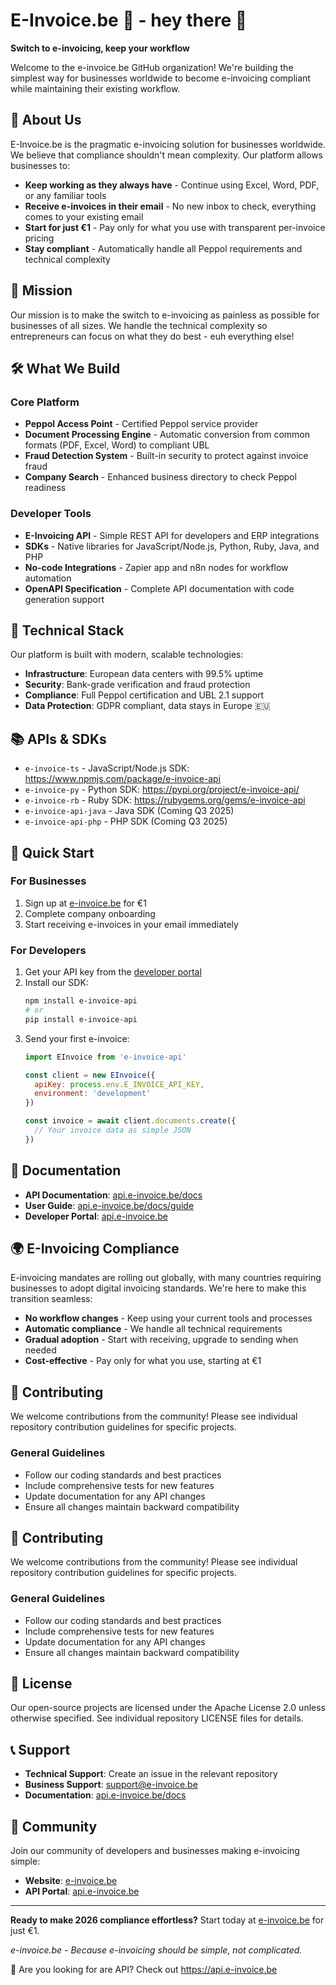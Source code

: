 # E-Invoice.be 🧾 - hey there 👋

**Switch to e-invoicing, keep your workflow**

Welcome to the e-invoice.be GitHub organization! We're building the simplest way for businesses worldwide to become e-invoicing compliant while maintaining their existing workflow.

## 🚀 About Us

E-Invoice.be is the pragmatic e-invoicing solution for businesses worldwide. We believe that compliance shouldn't mean complexity. Our platform allows businesses to:

- **Keep working as they always have** - Continue using Excel, Word, PDF, or any familiar tools
- **Receive e-invoices in their email** - No new inbox to check, everything comes to your existing email
- **Start for just €1** - Pay only for what you use with transparent per-invoice pricing
- **Stay compliant** - Automatically handle all Peppol requirements and technical complexity

## 🎯 Mission

Our mission is to make the switch to e-invoicing as painless as possible for businesses of all sizes. We handle the technical complexity so entrepreneurs can focus on what they do best - euh everything else!

## 🛠️ What We Build

### Core Platform
- **Peppol Access Point** - Certified Peppol service provider
- **Document Processing Engine** - Automatic conversion from common formats (PDF, Excel, Word) to compliant UBL
- **Fraud Detection System** - Built-in security to protect against invoice fraud
- **Company Search** - Enhanced business directory to check Peppol readiness

### Developer Tools
- **E-Invoicing API** - Simple REST API for developers and ERP integrations
- **SDKs** - Native libraries for JavaScript/Node.js, Python, Ruby, Java, and PHP
- **No-code Integrations** - Zapier app and n8n nodes for workflow automation
- **OpenAPI Specification** - Complete API documentation with code generation support

## 🔧 Technical Stack

Our platform is built with modern, scalable technologies:

- **Infrastructure**: European data centers with 99.5% uptime
- **Security**: Bank-grade verification and fraud protection
- **Compliance**: Full Peppol certification and UBL 2.1 support
- **Data Protection**: GDPR compliant, data stays in Europe 🇪🇺

## 📚 APIs & SDKs

- `e-invoice-ts` - JavaScript/Node.js SDK: https://www.npmjs.com/package/e-invoice-api
- `e-invoice-py` - Python SDK: https://pypi.org/project/e-invoice-api/
- `e-invoice-rb` - Ruby SDK: https://rubygems.org/gems/e-invoice-api
- `e-invoice-api-java` - Java SDK (Coming Q3 2025)
- `e-invoice-api-php` - PHP SDK (Coming Q3 2025)

## 🚀 Quick Start

### For Businesses
1. Sign up at [e-invoice.be](https://app.e-invoice.be/register?ref=github-biz) for €1
2. Complete company onboarding
3. Start receiving e-invoices in your email immediately

### For Developers
1. Get your API key from the [developer portal](https://app.e-invoice.be/register?ref=github-dev)
2. Install our SDK:
   ```bash
   npm install e-invoice-api
   # or
   pip install e-invoice-api
   ```
3. Send your first e-invoice:
   ```javascript
   import EInvoice from 'e-invoice-api'
   
   const client = new EInvoice({
     apiKey: process.env.E_INVOICE_API_KEY,
     environment: 'development'
   })
   
   const invoice = await client.documents.create({
     // Your invoice data as simple JSON
   })
   ```

## 📖 Documentation

- **API Documentation**: [api.e-invoice.be/docs](https://api.e-invoice.be/docs)
- **User Guide**: [api.e-invoice.be/docs/guide](https://api.e-invoice.be/docs/guide)
- **Developer Portal**: [api.e-invoice.be](https://api.e-invoice.be)

## 🌍 E-Invoicing Compliance

E-invoicing mandates are rolling out globally, with many countries requiring businesses to adopt digital invoicing standards. We're here to make this transition seamless:

- **No workflow changes** - Keep using your current tools and processes
- **Automatic compliance** - We handle all technical requirements
- **Gradual adoption** - Start with receiving, upgrade to sending when needed
- **Cost-effective** - Pay only for what you use, starting at €1

## 🤝 Contributing

We welcome contributions from the community! Please see individual repository contribution guidelines for specific projects.

### General Guidelines
- Follow our coding standards and best practices
- Include comprehensive tests for new features
- Update documentation for any API changes
- Ensure all changes maintain backward compatibility

## 🤝 Contributing

We welcome contributions from the community! Please see individual repository contribution guidelines for specific projects.

### General Guidelines
- Follow our coding standards and best practices
- Include comprehensive tests for new features
- Update documentation for any API changes
- Ensure all changes maintain backward compatibility

## 📄 License

Our open-source projects are licensed under the Apache License 2.0 unless otherwise specified. See individual repository LICENSE files for details.

## 📞 Support

- **Technical Support**: Create an issue in the relevant repository
- **Business Support**: [support@e-invoice.be](mailto:support@e-invoice.be)
- **Documentation**: [api.e-invoice.be/docs](https://api.e-invoice.be/docs)

## 🎉 Community

Join our community of developers and businesses making e-invoicing simple:

- **Website**: [e-invoice.be](https://e-invoice.be)
- **API Portal**: [api.e-invoice.be](https://api.e-invoice.be)

---

**Ready to make 2026 compliance effortless?** Start today at [e-invoice.be](https://e-invoice.be) for just €1.

*e-invoice.be - Because e-invoicing should be simple, not complicated.*

🧪 Are you looking for are API? Check out https://api.e-invoice.be

<!--

**Here are some ideas to get you started:**

🙋‍♀️ A short introduction - what is your organization all about?
🌈 Contribution guidelines - how can the community get involved?
👩‍💻 Useful resources - where can the community find your docs? Is there anything else the community should know?
🍿 Fun facts - what does your team eat for breakfast?
🧙 Remember, you can do mighty things with the power of [Markdown](https://docs.github.com/github/writing-on-github/getting-started-with-writing-and-formatting-on-github/basic-writing-and-formatting-syntax)
-->
